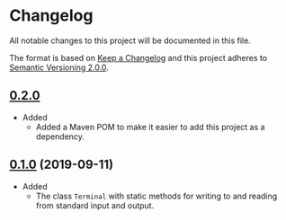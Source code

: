 # Changelog
All notable changes to this project will be documented in this file.

The format is based on [Keep a Changelog][1] and this project adheres to 
[Semantic Versioning 2.0.0][2].

## [0.2.0][4]
* Added
  * Added a Maven POM to make it easier to add this project as a dependency. 

## [0.1.0][3] (2019-09-11)
* Added
  * The class `Terminal` with static methods for writing to and reading from 
standard input and output.


[1]: https://keepachangelog.com/en/1.0.0/
[2]: https://semver.org/
[3]: https://github.com/olivertwistor/java-tui/releases/tag/v0.1.0
[4]: https://github.com/olivertwistor/java-tui/releases/tag/v0.2.0
